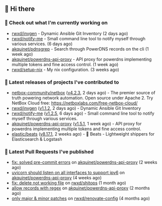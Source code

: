 ## 👋 Hi there

### 👷 Check out what I'm currently working on


- [rwxd/invgen](https://github.com/rwxd/invgen) - Dynamic Ansible Git Inventory (2 days ago)
- [rwxd/notify-me](https://github.com/rwxd/notify-me) - Small command line tool to notify myself through various services. (6 days ago)
- [akquinet/pdnsgrep](https://github.com/akquinet/pdnsgrep) - Search through PowerDNS records on the cli (1 week ago)
- [akquinet/powerdns-api-proxy](https://github.com/akquinet/powerdns-api-proxy) - API proxy for powerdns implementing multiple tokens and fine access control. (1 week ago)
- [rwxd/setup-nix](https://github.com/rwxd/setup-nix) - My nix configuration. (3 weeks ago)

### 🔭 Latest releases of projects I've contributed to


- [netbox-community/netbox](https://github.com/netbox-community/netbox) ([v4.2.3](https://github.com/netbox-community/netbox/releases/tag/v4.2.3), 2 days ago) - The premier source of truth powering network automation. Open source under Apache 2. Try NetBox Cloud free: https://netboxlabs.com/free-netbox-cloud/
- [rwxd/invgen](https://github.com/rwxd/invgen) ([v1.1.2](https://github.com/rwxd/invgen/releases/tag/v1.1.2), 2 days ago) - Dynamic Ansible Git Inventory
- [rwxd/notify-me](https://github.com/rwxd/notify-me) ([v1.2.5](https://github.com/rwxd/notify-me/releases/tag/v1.2.5), 6 days ago) - Small command line tool to notify myself through various services.
- [akquinet/powerdns-api-proxy](https://github.com/akquinet/powerdns-api-proxy) ([v1.5.1](https://github.com/akquinet/powerdns-api-proxy/releases/tag/v1.5.1), 1 week ago) - API proxy for powerdns implementing multiple tokens and fine access control.
- [elastic/beats](https://github.com/elastic/beats) ([v8.17.1](https://github.com/elastic/beats/releases/tag/v8.17.1), 2 weeks ago) - :tropical_fish: Beats - Lightweight shippers for Elasticsearch &amp; Logstash

### 🔨 Latest Pull Requests I've published


- [fix: solved pre-commit errors](https://github.com/akquinet/powerdns-api-proxy/pull/133) on [akquinet/powerdns-api-proxy](https://github.com/akquinet/powerdns-api-proxy) (2 weeks ago)
- [uvicorn should listen on all interfaces to support ipv6](https://github.com/akquinet/powerdns-api-proxy/pull/128) on [akquinet/powerdns-api-proxy](https://github.com/akquinet/powerdns-api-proxy) (4 weeks ago)
- [fix: delete not working file](https://github.com/rwxd/shitops/pull/17) on [rwxd/shitops](https://github.com/rwxd/shitops) (1 month ago)
- [allow records with regex](https://github.com/akquinet/powerdns-api-proxy/pull/126) on [akquinet/powerdns-api-proxy](https://github.com/akquinet/powerdns-api-proxy) (2 months ago)
- [only major &amp; minor patches](https://github.com/rwxd/renovate-config/pull/2) on [rwxd/renovate-config](https://github.com/rwxd/renovate-config) (4 months ago)
